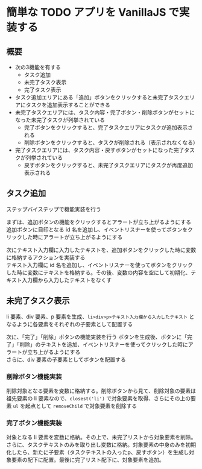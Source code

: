 # 簡単な TODO アプリを VanillaJS で実装する

## 概要

+ 次の3機能を有する
  + タスク追加
  + 未完了タスク表示
  + 完了タスク表示
+ タスク追加エリアにある「追加」ボタンをクリックすると未完了タスクエリアにタスクを追加表示することができる
+ 未完了タスクエリアには、タスク内容・完了ボタン・削除ボタンがセットになった未完了タスクが列挙されている
  + 完了ボタンをクリックすると、完了タスクエリアにタスクが追加表示される
  + 削除ボタンをクリックすると、タスクが削除される（表示されなくなる）
+ 完了タスクエリアには、タスク内容・戻すボタンがセットになった完了タスクが列挙されている
  + 戻すボタンをクリックすると、未完了タスクエリアにタスクが再度追加表示される

## タスク追加

ステップバイステップで機能実装を行う

まずは、追加ボタンの機能をクリックするとアラートが立ち上がるようにする<br>
追加ボタンに目印となる id 名を追加し、イベントリスナーを使ってボタンをクリックした時にアラートが立ち上がるようにする

次にテキスト入力欄に入力したテキストを、追加ボタンをクリックした時に変数に格納するアクションを実装する<br>
テキスト入力欄に id 名を追加し、イベントリスナーを使ってボタンをクリックした時に変数にテキストを格納する。その後、変数の内容を空にして初期化、テキスト入力欄から入力したテキストをなくす

## 未完了タスク表示

li 要素、div 要素、p 要素を生成、```li>div>p>テキスト入力欄から入力したテキスト``` となるように各要素をそれぞれの子要素として配置する

次に、「完了」「削除」ボタンの機能実装を行う
ボタンを生成後、ボタンに「完了」「削除」のテキストを追加、イベントリスナーを使ってクリックした時にアラートが立ち上がるようにする<br>
さらに、div 要素の子要素としてボタンを配置する

### 削除ボタン機能実装

削除対象となる要素を変数に格納する。削除ボタンから見て、削除対象の要素は祖先要素の li 要素なので、```closest('li')``` で対象要素を取得、さらにその上の要素 ```ul``` を起点として ```removeChild``` で対象要素を削除する

### 完了ボタン機能実装

対象となる li 要素を変数に格納。その上で、未完了リストから対象要素を削除。さらに、タスクテキストのみを取り出し変数に格納。対象要素の中身のみを初期化したら、新たに子要素（タスクテキストの入ったp、戻すボタン）を生成し対象要素の配下に配置。最後に完了リスト配下に、対象要素を追加。